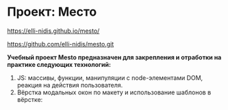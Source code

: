 # Проект: Место

https://elli-nidis.github.io/mesto/

https://github.com/elli-nidis/mesto.git

__Учебный проект Mesto предназначен для закрепления и отработки на практике следующих технологий:__

1. JS: массивы, функции, манипуляции с node-элементами DOM, реакция на действия пользователя.
2. Вёрстка модальных окон по макету и использование шаблонов в вёрстке: <template>.
3. Программирование работы модальных окон.
4. Создание коммитов по стандарту Conventional Commits.
5. Методология *БЭМ*. Методология использована при вёрстке проекта. Файловая структура организована по схеме *nested*.